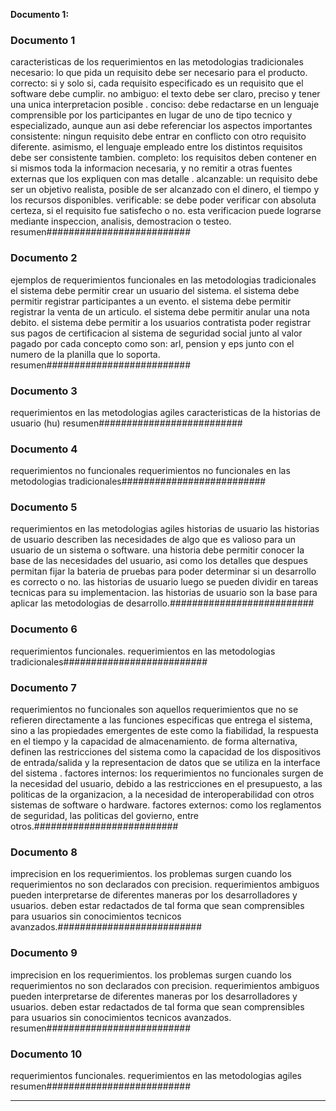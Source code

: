 **Documento 1:**

### Documento 1 ###
caracteristicas de los requerimientos en las metodologias tradicionales necesario: lo que pida un requisito debe ser necesario para el producto. correcto: si y solo si, cada requisito especificado es un requisito que el software debe cumplir. no ambiguo: el texto debe ser claro, preciso y tener una unica interpretacion posible . conciso: debe redactarse en un lenguaje comprensible por los participantes en lugar de uno de tipo tecnico y especializado, aunque aun asi debe referenciar los aspectos importantes consistente: ningun requisito debe entrar en conflicto con otro requisito diferente. asimismo, el lenguaje empleado entre los distintos requisitos debe ser consistente tambien. completo: los requisitos deben contener en si mismos toda la informacion necesaria, y no remitir a otras fuentes externas que los expliquen con mas detalle . alcanzable: un requisito debe ser un objetivo realista, posible de ser alcanzado con el dinero, el tiempo y los recursos disponibles. verificable: se debe poder verificar con absoluta certeza, si el requisito fue satisfecho o no. esta verificacion puede lograrse mediante inspeccion, analisis, demostracion o testeo. resumen##########################

### Documento 2 ###
ejemplos de requerimientos funcionales en las metodologias tradicionales el sistema debe permitir crear un usuario del sistema. el sistema debe permitir registrar participantes a un evento. el sistema debe permitir registrar la venta de un articulo. el sistema debe permitir anular una nota debito. el sistema debe permitir a los usuarios contratista poder registrar sus pagos de certificacion al sistema de seguridad social junto al valor pagado por cada concepto como son: arl, pension y eps junto con el numero de la planilla que lo soporta. resumen##########################

### Documento 3 ###
requerimientos en las metodologias agiles caracteristicas de la historias de usuario (hu) resumen##########################

### Documento 4 ###
requerimientos no funcionales requerimientos no funcionales en las metodologias tradicionales##########################

### Documento 5 ###
requerimientos en las metodologias agiles historias de usuario las historias de usuario describen las necesidades de algo que es valioso para un usuario de un sistema o software. una historia debe permitir conocer la base de las necesidades del usuario, asi como los detalles que despues permitan fijar la bateria de pruebas para poder determinar si un desarrollo es correcto o no. las historias de usuario luego se pueden dividir en tareas tecnicas para su implementacion. las historias de usuario son la base para aplicar las metodologias de desarrollo.##########################

### Documento 6 ###
requerimientos funcionales. requerimientos en las metodologias tradicionales##########################

### Documento 7 ###
requerimientos no funcionales son aquellos requerimientos que no se refieren directamente a las funciones especificas que entrega el sistema, sino a las propiedades emergentes de este como la fiabilidad, la respuesta en el tiempo y la capacidad de almacenamiento. de forma alternativa, definen las restricciones del sistema como la capacidad de los dispositivos de entrada/salida y la representacion de datos que se utiliza en la interface del sistema . factores internos: los requerimientos no funcionales surgen de la necesidad del usuario, debido a las restricciones en el presupuesto, a las politicas de la organizacion, a la necesidad de interoperabilidad con otros sistemas de software o hardware. factores externos: como los reglamentos de seguridad, las politicas del govierno, entre otros.##########################

### Documento 8 ###
imprecision en los requerimientos. los problemas surgen cuando los requerimientos no son declarados con precision. requerimientos ambiguos pueden interpretarse de diferentes maneras por los desarrolladores y usuarios. deben estar redactados de tal forma que sean comprensibles para usuarios sin conocimientos tecnicos avanzados.##########################

### Documento 9 ###
imprecision en los requerimientos. los problemas surgen cuando los requerimientos no son declarados con precision. requerimientos ambiguos pueden interpretarse de diferentes maneras por los desarrolladores y usuarios. deben estar redactados de tal forma que sean comprensibles para usuarios sin conocimientos tecnicos avanzados. resumen##########################

### Documento 10 ###
requerimientos funcionales. requerimientos en las metodologias agiles resumen##########################

---

